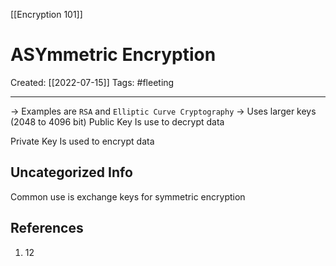 [[Encryption 101]]

# ASYmmetric Encryption
Created:  [[2022-07-15]]
Tags: #fleeting 

---
-> Examples are `RSA` and `Elliptic Curve Cryptography`
-> Uses larger keys (2048 to 4096 bit)
Public Key
Is use to decrypt data

Private Key
Is used to encrypt data



## Uncategorized Info
Common use is exchange keys for symmetric encryption







## References
1. 12
